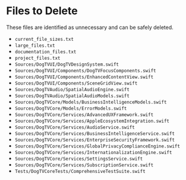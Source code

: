 # Files to Delete

These files are identified as unnecessary and can be safely deleted.

* `current_file_sizes.txt`
* `large_files.txt`
* `documentation_files.txt`
* `project_files.txt`
* `Sources/DogTVUI/DogTVDesignSystem.swift`
* `Sources/DogTVUI/Components/DogTVFocusComponents.swift`
* `Sources/DogTVUI/Components/EnhancedContentView.swift`
* `Sources/DogTVUI/Components/SceneGridView.swift`
* `Sources/DogTVAudio/SpatialAudioEngine.swift`
* `Sources/DogTVAudio/SpatialAudioModels.swift`
* `Sources/DogTVCore/Models/BusinessIntelligenceModels.swift`
* `Sources/DogTVCore/Models/ErrorModels.swift`
* `Sources/DogTVCore/Services/AdvancedUXFramework.swift`
* `Sources/DogTVCore/Services/AppleEcosystemIntegration.swift`
* `Sources/DogTVCore/Services/AudioService.swift`
* `Sources/DogTVCore/Services/BusinessIntelligenceService.swift`
* `Sources/DogTVCore/Services/EnterpriseSecurityFramework.swift`
* `Sources/DogTVCore/Services/GlobalPrivacyComplianceEngine.swift`
* `Sources/DogTVCore/Services/InternationalizationEngine.swift`
* `Sources/DogTVCore/Services/SettingsService.swift`
* `Sources/DogTVCore/Services/SubscriptionService.swift`
* `Tests/DogTVCoreTests/ComprehensiveTestSuite.swift`

